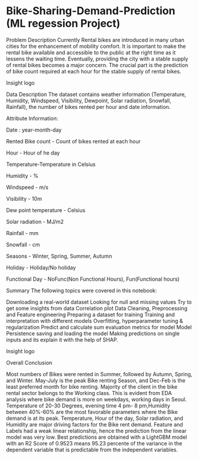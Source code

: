 # Bike-Sharing-Demand-Prediction (ML regession Project)

Problem Description
Currently Rental bikes are introduced in many urban cities for the enhancement of mobility comfort. It is important to make the rental bike available and accessible to the public at the right time as it lessens the waiting time. Eventually, providing the city with a stable supply of rental bikes becomes a major concern. The crucial part is the prediction of bike count required at each hour for the stable supply of rental bikes.


Insight logo

Data Description
The dataset contains weather information (Temperature, Humidity, Windspeed, Visibility, Dewpoint, Solar radiation, Snowfall, Rainfall), the number of bikes rented per hour and date information.

Attribute Information:

Date : year-month-day

Rented Bike count - Count of bikes rented at each hour

Hour - Hour of he day

Temperature-Temperature in Celsius

Humidity - %

Windspeed - m/s

Visibility - 10m

Dew point temperature - Celsius

Solar radiation - MJ/m2

Rainfall - mm

Snowfall - cm

Seasons - Winter, Spring, Summer, Autumn

Holiday - Holiday/No holiday

Functional Day - NoFunc(Non Functional Hours), Fun(Functional hours)



Summary
The following topics were covered in this notebook:

Downloading a real-world dataset
Looking for null and missing values
Try to get some insights from data
Correlation plot
Data Cleaning, Preprocessing and Feature engineering
Preparing a dataset for training
Training and interpretation with different models
Overfitting, hyperparameter tuning & regularization
Predict and calculate sum evaluation metrics for model
Model Persistence saving and loading the model
Making predictions on single inputs and its explain it with the help of SHAP.

Insight logo

Overall Conclusion

Most numbers of Bikes were rented in Summer, followed by Autumn, Spring, and Winter. May-July is the peak Bike renting Season, and Dec-Feb is the least preferred month for bike renting.
Majority of the client in the bike rental sector belongs to the Working class. This is evident from EDA analysis where bike demand is more on weekdays, working days in Seoul.
Temperature of 20-30 Degrees, evening time 4 pm- 8 pm,Humidity between 40%-60% are the most favorable parameters where the Bike demand is at its peak.
Temperature, Hour of the day, Solar radiation, and Humidity are major driving factors for the Bike rent demand.
Feature and Labels had a weak linear relationship, hence the prediction from the linear model was very low. Best predictions are obtained with a LightGBM model with an R2 Score of 0.9523 means 95.23 percente of the variance in the dependent variable that is predictable from the independent variables.

